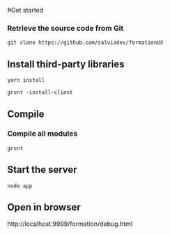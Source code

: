 #Get started

### Retrieve the source code from Git

`git clone https://github.com/salviadev/formationUX`

## Install third-party libraries

```
yarn install

grunt -install-client  
```

## Compile

### Compile all modules

`grunt`

## Start the server

`node app`


## Open in browser

http://localhost:9999/formation/debug.html